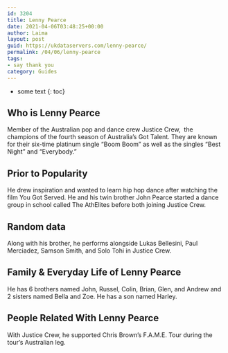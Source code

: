 ```yaml
---
id: 3204
title: Lenny Pearce
date: 2021-04-06T03:48:25+00:00
author: Laima
layout: post
guid: https://ukdataservers.com/lenny-pearce/
permalink: /04/06/lenny-pearce
tags:
- say thank you
category: Guides
---
```


* some text
{: toc}


## Who is Lenny Pearce
                  
                  
                  
Member of the Australian pop and dance crew Justice Crew,  the champions of the fourth season of Australia&#8217;s Got Talent. They are known for their six-time platinum single &#8220;Boom Boom&#8221; as well as the singles &#8220;Best Night&#8221; and &#8220;Everybody.&#8221;
                  
              
            
              
            
                
                
                
## Prior to Popularity
                  
                  
                  
He drew inspiration and wanted to learn hip hop dance after watching the film You Got Served. He and his twin brother John Pearce started a dance group in school called The AthElites before both joining Justice Crew.
                  
              
            
              
            
                
                
                
## Random data
                  
                  
                  
Along with his brother, he performs alongside Lukas Bellesini, Paul Merciadez, Samson Smith, and Solo Tohi in Justice Crew.
                  
              
            
              
            
                
                
                
## Family & Everyday Life of Lenny Pearce
                  
                  
                  
He has 6 brothers named John, Russel, Colin, Brian, Glen, and Andrew and 2 sisters named Bella and Zoe. He has a son named Harley.
                  
              
            
              
            
                
                
                
## People Related With Lenny Pearce
                  
                  
                  
With Justice Crew, he supported Chris Brown&#8217;s F.A.M.E. Tour during the tour&#8217;s Australian leg.
                  
              
            
              
            
                
              
            
              
              
            
            
              
            
          
          
          